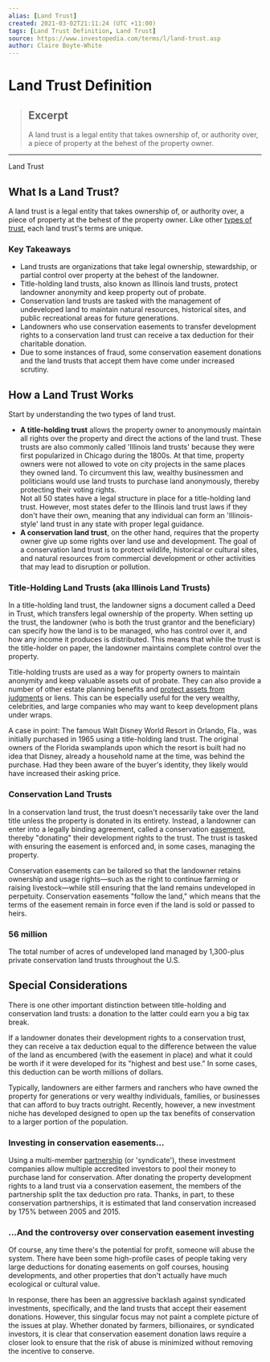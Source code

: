 ```yaml
---
alias: [Land Trust]
created: 2021-03-02T21:11:24 (UTC +11:00)
tags: [Land Trust Definition, Land Trust]
source: https://www.investopedia.com/terms/l/land-trust.asp
author: Claire Boyte-White
---
```


# Land Trust Definition

> ## Excerpt
> A land trust is a legal entity that takes ownership of, or authority over, a piece of property at the behest of the property owner.

---

Land Trust
## What Is a Land Trust?

A land trust is a legal entity that takes ownership of, or authority over, a piece of property at the behest of the property owner. Like other [types of trust](https://www.investopedia.com/articles/pf/08/trust-basics.asp), each land trust's terms are unique.

### Key Takeaways

-   Land trusts are organizations that take legal ownership, stewardship, or partial control over property at the behest of the landowner.
-   Title-holding land trusts, also known as Illinois land trusts, protect landowner anonymity and keep property out of probate.
-   Conservation land trusts are tasked with the management of undeveloped land to maintain natural resources, historical sites, and public recreational areas for future generations.
-   Landowners who use conservation easements to transfer development rights to a conservation land trust can receive a tax deduction for their charitable donation.
-   Due to some instances of fraud, some conservation easement donations and the land trusts that accept them have come under increased scrutiny.

## How a Land Trust Works

Start by understanding the two types of land trust.

-   **A title-holding trust** allows the property owner to anonymously maintain all rights over the property and direct the actions of the land trust. These trusts are also commonly called 'Illinois land trusts' because they were first popularized in Chicago during the 1800s. At that time, property owners were not allowed to vote on city projects in the same places they owned land. To circumvent this law, wealthy businessmen and politicians would use land trusts to purchase land anonymously, thereby protecting their voting rights.  
    Not all 50 states have a legal structure in place for a title-holding land trust. However, most states defer to the Illinois land trust laws if they don't have their own, meaning that any individual can form an 'Illinois-style' land trust in any state with proper legal guidance.
-   **A conservation land trust**, on the other hand, requires that the property owner give up some rights over land use and development. The goal of a conservation land trust is to protect wildlife, historical or cultural sites, and natural resources from commercial development or other activities that may lead to disruption or pollution.

### Title-Holding Land Trusts (aka Illinois Land Trusts)

In a title-holding land trust, the landowner signs a document called a Deed in Trust, which transfers legal ownership of the property. When setting up the trust, the landowner (who is both the trust grantor and the beneficiary) can specify how the land is to be managed, who has control over it, and how any income it produces is distributed. This means that while the trust is the title-holder on paper, the landowner maintains complete control over the property.

Title-holding trusts are used as a way for property owners to maintain anonymity and keep valuable assets out of probate. They can also provide a number of other estate planning benefits and [protect assets from judgments](https://www.investopedia.com/articles/retirement/07/buildawall.asp) or liens. This can be especially useful for the very wealthy, celebrities, and large companies who may want to keep development plans under wraps.

A case in point: The famous Walt Disney World Resort in Orlando, Fla., was initially purchased in 1965 using a title-holding land trust. The original owners of the Florida swamplands upon which the resort is built had no idea that Disney, already a household name at the time, was behind the purchase. Had they been aware of the buyer's identity, they likely would have increased their asking price.

### Conservation Land Trusts

In a conservation land trust, the trust doesn't necessarily take over the land title unless the property is donated in its entirety. Instead, a landowner can enter into a legally binding agreement, called a conservation [easement](https://www.investopedia.com/terms/e/easement.asp), thereby "donating" their development rights to the trust. The trust is tasked with ensuring the easement is enforced and, in some cases, managing the property.

Conservation easements can be tailored so that the landowner retains ownership and usage rights—such as the right to continue farming or raising livestock—while still ensuring that the land remains undeveloped in perpetuity. Conservation easements "follow the land," which means that the terms of the easement remain in force even if the land is sold or passed to heirs.

### 56 million

The total number of acres of undeveloped land managed by 1,300-plus private conservation land trusts throughout the U.S.

## Special Considerations

There is one other important distinction between title-holding and conservation land trusts: a donation to the latter could earn you a big tax break.

If a landowner donates their development rights to a conservation trust, they can receive a tax deduction equal to the difference between the value of the land as encumbered (with the easement in place) and what it could be worth if it were developed for its "highest and best use." In some cases, this deduction can be worth millions of dollars.

Typically, landowners are either farmers and ranchers who have owned the property for generations or very wealthy individuals, families, or businesses that can afford to buy tracts outright. Recently, however, a new investment niche has developed designed to open up the tax benefits of conservation to a larger portion of the population.

### Investing in conservation easements...

Using a multi-member [partnership](https://www.investopedia.com/terms/p/partnership.asp) (or 'syndicate'), these investment companies allow multiple accredited investors to pool their money to purchase land for conservation. After donating the property development rights to a land trust via a conservation easement, the members of the partnership split the tax deduction pro rata. Thanks, in part, to these conservation partnerships, it is estimated that land conservation increased by 175% between 2005 and 2015.

### ...And the controversy over conservation easement investing

Of course, any time there's the potential for profit, someone will abuse the system. There have been some high-profile cases of people taking very large deductions for donating easements on golf courses, housing developments, and other properties that don't actually have much ecological or cultural value.

In response, there has been an aggressive backlash against syndicated investments, specifically, and the land trusts that accept their easement donations. However, this singular focus may not paint a complete picture of the issues at play. Whether donated by farmers, billionaires, or syndicated investors, it is clear that conservation easement donation laws require a closer look to ensure that the risk of abuse is minimized without removing the incentive to conserve.
